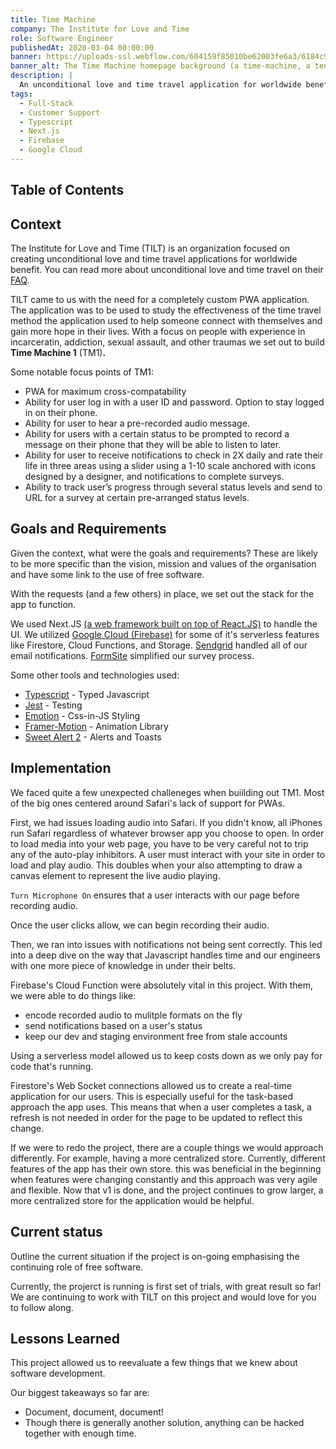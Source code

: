 ```yaml
---
title: Time Machine
company: The Institute for Love and Time
role: Software Engineer
publishedAt: 2020-03-04 00:00:00
banner: https://uploads-ssl.webflow.com/604159f85010be62003fe6a3/6184c9afa5a864ca119837d3_Mocks%402x.png
banner_alt: The Time Machine homepage background (a time-machine, a tent and campfire, and a garden) sit along a narrow river) on a laptop and mobile devices
description: |
  An unconditional love and time travel application for worldwide benefit.
tags:
  - Full-Stack
  - Customer Support
  - Typescript
  - Next.js
  - Firebase
  - Google Cloud
---
```


## Table of Contents

## Context

The Institute for Love and Time (TILT) is an organization focused on creating unconditional love and time travel applications for worldwide benefit. You can read more about unconditional love and time travel on their [FAQ](https://www.loveandtime.org/faq).

TILT came to us with the need for a completely custom PWA application. The application was to be used to study the effectiveness of the time travel method the application used to help someone connect with themselves and gain more hope in their lives. With a focus on people with experience in incarceratin, addiction, sexual assault, and other traumas we set out to build **Time Machine 1** (TM1)**.**

Some notable focus points of TM1:

- PWA for maximum cross-compatability
- Ability for user log in with a user ID and password. Option to stay logged in on their phone.
- Ability for user to hear a pre-recorded audio message.
- Ability for users with a certain status to be prompted to record a message on their phone that they will be able to listen to later.
- Ability for user to receive notifications to check in 2X daily and rate their life in three areas using a slider using a 1-10 scale anchored with icons designed by a designer, and notifications to complete surveys.
- Ability to track user’s progress through several status levels and send to URL for a survey at certain pre-arranged status levels.

## Goals and Requirements

Given the context, what were the goals and requirements? These are likely to be more specific than the vision, mission and values of the organisation and have some link to the use of free software.

With the requests (and a few others) in place, we set out the stack for the app to function.

We used Next.JS [(a web framework built on top of React.JS)](http://nextjs.org) to handle the UI. We utilized [Google Cloud (Firebase)](https://firebase.google.com/) for some of it's serverless features like Firestore, Cloud Functions, and Storage. [Sendgrid](https://sendgrid.com) handled all of our email notifications. [FormSite](https://www.formsite.com/) simplified our survey process.

Some other tools and technologies used:

- [Typescript](https://www.typescriptlang.org/) - Typed Javascript
- [Jest](https://jestjs.io/) - Testing
- [Emotion](http://emotion.sh) - Css-in-JS Styling
- [Framer-Motion](https://www.framer.com/motion/) - Animation Library
- [Sweet Alert 2](https://sweetalert2.github.io/) - Alerts and Toasts

## Implementation

We faced quite a few unexpected challeneges when buiilding out TM1. Most of the big ones centered around Safari's lack of support for PWAs.

First, we had issues loading audio into Safari. If you didn't know, all iPhones run Safari regardless of whatever browser app you choose to open. In order to load media into your web page, you have to be very careful not to trip any of the auto-play inhibitors. A user must interact with your site in order to load and play audio. This doubles when your also attempting to draw a canvas element to represent the live audio playing.

`Turn Microphone On` ensures that a user interacts with our page before recording audio.

Once the user clicks allow, we can begin recording their audio.

Then, we ran into issues with notifications not being sent correctly. This led into a deep dive on the way that Javascript handles time and our engineers with one more piece of knowledge in under their belts.

Firebase's Cloud Function were absolutely vital in this project. With them, we were able to do things like:

- encode recorded audio to mulitple formats on the fly
- send notifications based on a user's status
- keep our dev and staging environment free from stale accounts

Using a serverless model allowed us to keep costs down as we only pay for code that's running.

Firestore's Web Socket connections allowed us to create a real-time application for our users. This is especially useful for the task-based approach the app uses. This means that when a user completes a task, a refresh is not needed in order for the page to be updated to reflect this change.

If we were to redo the project, there are a couple things we would approach differently. For example, having a more centralized store. Currently, different features of the app has their own store. this was beneficial in the beginning when features were changing constantly and this approach was very agile and flexible. Now that v1 is done, and the project continues to grow larger, a more centralized store for the application would be helpful.

## Current status

Outline the current situation if the project is on-going emphasising the continuing role of free software.

Currently, the projerct is running is first set of trials, with great result so far! We are continuing to work with TILT on this project and would love for you to follow along.

## Lessons Learned

This project allowed us to reevaluate a few things that we knew about software development.

Our biggest takeaways so far are:

- Document, document, document!
- Though there is generally another solution, anything can be hacked together with enough time.
